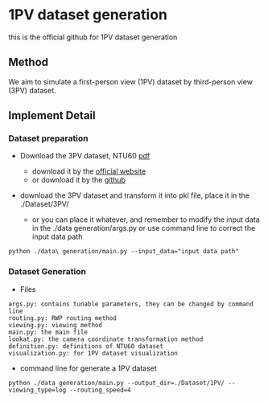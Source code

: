 # 1PV dataset generation
this is the official github for 1PV dataset generation

## Method
We aim to simulate a first-person view (1PV) dataset by third-person view (3PV) dataset. 

## Implement Detail


### Dataset preparation
* Download the 3PV dataset, NTU60 [pdf](https://www.cv-foundation.org/openaccess/content_cvpr_2016/papers/Shahroudy_NTU_RGBD_A_CVPR_2016_paper.pdf)
    * download it by the [official website](https://rose1.ntu.edu.sg/dataset/actionRecognition/) 
    * or download it by the [github](https://github.com/shahroudy/NTURGB-D)

* download the 3PV dataset and  transform it into pkl file, place it in the ./Dataset/3PV/ 
    * or you can place it whatever, and remember to modify the input data in the ./data generation/args.py or use command line to correct the input data path

```
python ./data\ generation/main.py --input_data="input data path"
```

### Dataset Generation
* Files
```
args.py: contains tunable parameters, they can be changed by command line
routing.py: RWP routing method
viewing.py: viewing method
main.py: the main file
lookat.py: the camera coordinate transformation method
definition.py: definitions of NTU60 dataset
visualization.py: for 1PV dataset visualization
```

* command line for generate a 1PV dataset
```
python ./data generation/main.py --output_dir=./Dataset/1PV/ --viewing_type=log --routing_speed=4
```